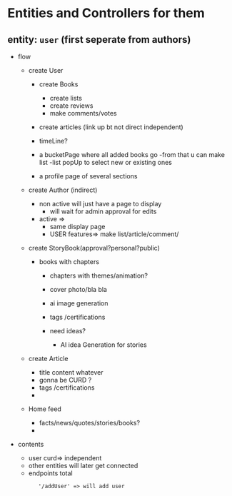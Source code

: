 # Entities and Controllers for them

## entity: ``user`` (first seperate from authors)
 
- flow
    - create User
        - create Books
            - create lists
            - create reviews
            - make comments/votes
        
        - create articles (link up bt not direct independent)
        - timeLine?
        - a bucketPage where all added books go
            -from that u can make list 
                -list popUp to select new or existing ones
        - a profile page of several sections
        


    - create Author (indirect)
        - non active will just have a page to display 
            - will wait for admin approval for edits
        - active =>
            - same display page
            - USER features=> make list/article/comment/



    - create StoryBook(approval?personal?public)
        - books with chapters 
            - chapters with themes/animation?
            - cover photo/bla bla
            - ai image generation
            - tags /certifications
            - need ideas? 

                - AI idea Generation for stories

    - create Article
        - title content whatever 
        - gonna be CURD ?
        - tags /certifications
        - 

    - Home feed
        - facts/news/quotes/stories/books?
        - 

- contents
  - user curd=> independent 
  - other entities will later get connected
  - endpoints total
    ```
       '/addUser' => will add user  
    ```

